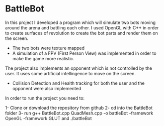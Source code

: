 # BattleBot

In this project I developed a program which will simulate two bots moving around the arena and battling each other.
I used OpenGL with C++ in order to create surfaces of revolution to create the bot parts and render them on the screen.

- The two bots were texture mapped
- A simulation of a FPV (First Person View) was implemented in order to make the game more realistic.

The project also implements an opponent which is not controlled by the user. It uses some artificial intellingence to move on the screen.

- Collision Detection and Health tracking for both the user and the opponent were also implemented

In order to run the project you need to:

1- Clone or download the repository from github
2- cd into the BattleBot folder
3- run 
  g++ BattleBot.cpp QuadMesh.cpp -o battleBot -framework OpenGL -framework GLUT
and
  ./battleBot


